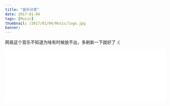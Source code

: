 ```yaml
---
title: "音乐分享"
date: 2017-01-04
tags: [Music]
thumbnail: /2017/01/04/Music/logo.jpg
banner: 
---
```

网易这个音乐不知道为啥有时候放不出，多刷新一下就好了 :(
<iframe frameborder="no" border="0" marginwidth="0" marginheight="0" width=530 height=86 src="//music.163.com/outchain/player?type=2&id=65540&auto=0&height=66"></iframe>
<iframe frameborder="no" border="0" marginwidth="0" marginheight="0" width=530 height=86 src="//music.163.com/outchain/player?type=2&id=65772&auto=0&height=66"></iframe>
